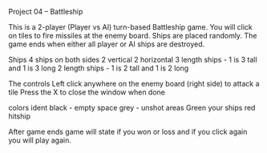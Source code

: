 ﻿Project 04 – Battleship

This is a 2-player (Player vs AI) turn-based Battleship game. 
You will click on tiles to fire missiles at the enemy board. 
Ships are placed randomly. 
The game ends when either all player or AI ships are destroyed.

Ships
4 ships on both sides
2 vertical 2 horizontal
3 length ships - 1 is 3 tall and 1 is 3 long
2 length ships - 1 is 2 tall and 1 is 2 long

The controls
 Left click anywhere on the enemy board (right side) to attack a tile
 Press the X to close the window when done

 colors ident
 black - empty space
 grey - unshot areas
 Green your ships
 red hitship

After game ends game will state if you won or loss and if you click again you will play again. 